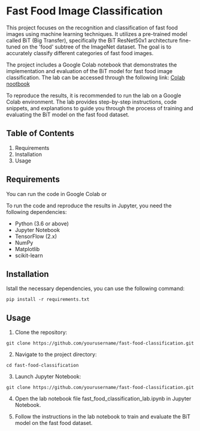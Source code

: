 # Fast Food Image Classification
This project focuses on the recognition and classification of fast food images using machine learning techniques. It utilizes a pre-trained model called BiT (Big Transfer), specifically the BiT ResNet50x1 architecture fine-tuned on the 'food' subtree of the ImageNet dataset. The goal is to accurately classify different categories of fast food images.

The project includes a Google Colab notebook that demonstrates the implementation and evaluation of the BiT model for fast food image classification. The lab can be accessed through the following link: [Colab nootbook](https://colab.research.google.com/drive/1MLuVmTe80iPltoUNQ6KApud-V5iwdSoh?usp=sharing)

To reproduce the results, it is recommended to run the lab on a Google Colab environment. The lab provides step-by-step instructions, code snippets, and explanations to guide you through the process of training and evaluating the BiT model on the fast food dataset.

## Table of Contents
1. Requirements
2. Installation
3. Usage

## Requirements
You can run the code in Google Colab or

To run the code and reproduce the results in Jupyter, you need the following dependencies:
- Python (3.6 or above)
- Jupyter Notebook
- TensorFlow (2.x)
- NumPy
- Matplotlib
- scikit-learn

## Installation

Istall the necessary dependencies, you can use the following command:

```
pip install -r requirements.txt
```

## Usage
1. Clone the repository:

```
git clone https://github.com/yourusername/fast-food-classification.git
```

2. Navigate to the project directory:

```
cd fast-food-classification
```

3. Launch Jupyter Notebook:

```
git clone https://github.com/yourusername/fast-food-classification.git
```

4. Open the lab notebook file fast_food_classification_lab.ipynb in Jupyter Notebook.

5. Follow the instructions in the lab notebook to train and evaluate the BiT model on the fast food dataset.
